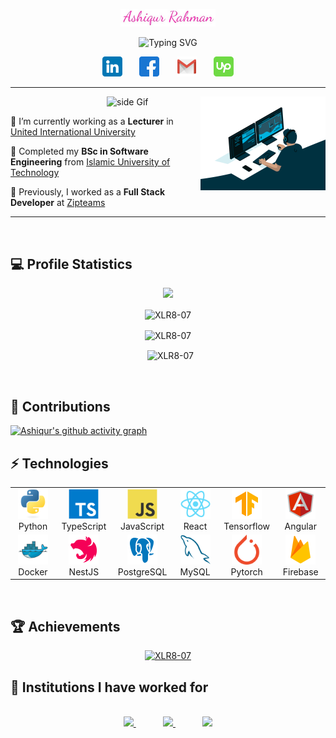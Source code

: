 <p align="center">
<img width="30%" alt="Ashiqur Rahman" src="assets\handwriting-picture.jpg" />
</p>

<p align="center">
<img src="https://readme-typing-svg.demolab.com?font=Fira+Code&size=21&pause=1000&color=FF24AF&center=true&vCenter=true&width=435&lines=I'm+a+Teacher;Full+Stack+Web+Developer" alt="Typing SVG" />
</p>

<!-- Social badges section -->
<p align="center">
  <a href="https://www.linkedin.com/in/md-ashiqur-rahman-joy-4431ba118/"><img width="32px" alt="LinkedIn" title="Contact me on LinkedIn" src="assets\linkedin.png"/></a>
  &#8287;&#8287;&#8287;&#8287;&#8287;
  <a href="https://www.facebook.com/XLR8.85/"><img width="32px" alt="Facebook" title="Contact me on Facebook" src="assets\facebook.png"></a>
  &#8287;&#8287;&#8287;&#8287;&#8287;
  <a href="mailto:joyashikur@gmail.com"><img width="32px" alt="Gmail" title="Contact me on Gmail" src="assets\gmail.png"/></a>
  &#8287;&#8287;&#8287;&#8287;&#8287;
  <a href="https://www.upwork.com/freelancers/~015ae14198dee79c54"><img width="32px" alt="Upwork" title="Contact me on Upwork" src="img\upwork-icon.svg"/></a>
</p>

---

&nbsp;
<img src="assets\code.gif" alt="side Image" align="right" width="200" height="auto" />
<img src="https://media3.giphy.com/media/ZEB6yFbLnhyQf7g3hn/giphy.gif" alt="side Gif" align="right" width="150" height="auto"/>

🔭 I’m currently working as a **Lecturer** in [United International University](https://cse.uiu.ac.bd/profiles/rahman-md-ashiqur/)

🌱 Completed my **BSc in Software Engineering** from [Islamic University of Technology](https://www.iutoic-dhaka.edu/)

🔭 Previously, I worked as a **Full Stack Developer** at [Zipteams](https://zipteams.com/)

---

<br/>

## 💻 Profile Statistics

<p align="center">
<img src="https://visitor-count-b8lb.vercel.app/api/XLR8-07" />
</p>

<p align="center">
<img height="180em" src="https://github-readme-stats-sigma-five.vercel.app/api?username=XLR8-07&hide_border=true&count_private=true&show_icons=true&theme=buefy" alt="XLR8-07" align = "center"/>
</p>
<p align="center">
<img height="180em" src="https://github-readme-stats-sigma-five.vercel.app/api/top-langs?username=XLR8-07&show_icons=true&locale=en&layout=compact&hide_border=true&theme=buefy" alt="XLR8-07" align = "center"/>

<p align="center">
&nbsp;
<img src="https://streak-stats.demolab.com/?user=XLR8-07" alt="XLR8-07" align = "center"/>
</p>
<br/>

## 🌱 Contributions

[![Ashiqur's github activity graph](https://github-readme-activity-graph.cyclic.app/graph?username=XLR8-07&theme=minimal)](https://github.com/XLR8-07/github-readme-activity-graph)

## ⚡ Technologies

<table align="center">
  <tr>
    <td align="center" width="96">
      <a href="#macropower-tech">
        <img src="img/python-original.svg" width="48" height="48" alt="Python" />
      </a>
      <br>Python
    </td>
    <td align="center" width="96">
      <a href="#macropower-tech">
        <img src="img/typescript-original.svg" width="48" height="48" alt="TypeScript" />
      </a>
      <br>TypeScript
    </td>
    <td align="center" width="96">
      <a href="#macropower-tech">
        <img src="img/javascript-original.svg" width="48" height="48" alt="JavaScript" />
      </a>
      <br>JavaScript
    </td>
    <td align="center" width="96">
      <a href="#macropower-tech" >
        <img src="img/react-original.svg" width="48" height="48" alt="React" />
      </a>
      <br>React
    </td>
    <td align="center"  width="96">
      <a href="#macropower-tech">
        <img src="img\icons8-tensorflow.svg" width="48" height="48" alt="MySQL" />
      </a>
      <br>Tensorflow
    </td>
    <td align="center"  width="96">
      <a href="#macropower-tech">
        <img src="img\icons8-angularjs.svg" width="48" height="48" alt="MySQL" />
      </a>
      <br>Angular
    </td>
  </tr>
  <tr>
    <td align="center" width="96"> 
      <a href="#macropower-tech" >
        <img src="img/docker-original.svg" width="48" height="48" alt="Docker" />
      </a>
      <br>Docker
    </td>
    <td align="center"  width="96">
      <a href="#macropower-tech">
        <img src="img\icons8-nestjs-96.svg" width="48" height="48" alt="NestJs" />
      </a>
      <br>NestJS
    </td>
    <td align="center" width="96">
      <a href="#macropower-tech">
        <img src="img\icons8-postgresql.svg" width="48" height="48" alt="Powershell" />
      </a>
      <br>PostgreSQL
    </td>
    <td align="center"  width="96">
      <a href="#macropower-tech">
        <img src="img/mysql-original.svg" width="48" height="48" alt="MySQL" />
      </a>
      <br>MySQL
    </td>
    <td align="center"  width="96">
      <a href="#macropower-tech">
        <img src="img\pytorch-icon.svg" width="48" height="48" alt="MySQL" />
      </a>
      <br>Pytorch
    </td>
    <td align="center"  width="96">
      <a href="#macropower-tech">
        <img src="img\icons8-firebase.svg" width="48" height="48" alt="MySQL" />
      </a>
      <br>Firebase
    </td>
  </tr>
</table>

<br>
  
## 🏆 Achievements
<p align="center"> <a href="https://github.com/XLR8-07"><img src="https://github-profile-trophy.vercel.app/?username=XLR8-07&theme=minimal" alt="XLR8-07" /></a> </p>

## 🔭 Institutions I have worked for

<p align="center">
  </br>
  <a href="https://zipteams.com">
    <img src="https://zipteams.com/wp-content/uploads/2020/02/logo-1.jpg" height=30> 
  </a>
  &#8287;&#8287;&#8287;&#8287;&#8287;&#8287;&#8287;&#8287;&#8287;&#8287; 
  <a href="https://promactinfo.com/">
    <img src="https://promactinfo.com/wp-content/uploads/2019/02/Logo-Black@2x-1.png" height=30>
    </a>
    &#8287;&#8287;&#8287;&#8287;&#8287;&#8287;&#8287;&#8287;&#8287;&#8287; 
  <a href="https://www.impulsebdltd.com/">
    <img src="https://www.impulsebdltd.com/wp-content/themes/Akal-Child/images/IMpulse_Logo.png" height=30> 
  </a>
</p>
